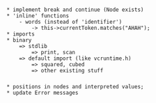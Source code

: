 
###
	* implement break and continue (Node exists)
	* 'inline' functions
		- words (instead of 'identifier')
			-> this->currentToken.matches("AHAH");
	* imports
	* binary
		=> stdlib
			=> print, scan
		=> default import (like vcruntime.h)
			=> squared, cubed
			=> other existing stuff

###
	* positions in nodes and interpreted values;
	* update Error messages

###
	